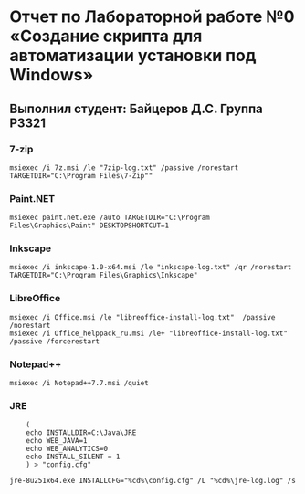 # Отчет по Лабораторной работе №0 «Создание скрипта для автоматизации установки под Windows»
## Выполнил студент: Байцеров Д.С. Группа P3321
### 7-zip
`msiexec /i 7z.msi /le "7zip-log.txt" /passive /norestart TARGETDIR="C:\Program Files\7-Zip""`

### Paint.NET
`msiexec paint.net.exe /auto TARGETDIR="C:\Program Files\Graphics\Paint" DESKTOPSHORTCUT=1`

### Inkscape
`msiexec /i inkscape-1.0-x64.msi /le "inkscape-log.txt" /qr /norestart TARGETDIR="C:\Program Files\Graphics\Inkscape"`

### LibreOffice
```
msiexec /i Office.msi /le "libreoffice-install-log.txt"  /passive /norestart
msiexec /i Office_helppack_ru.msi /le+ "libreoffice-install-log.txt" /passive /forcerestart
```

### Notepad++
`msiexec /i Notepad++7.7.msi /quiet`

### JRE
```
    (
    echo INSTALLDIR=C:\Java\JRE
    echo WEB_JAVA=1
    echo WEB_ANALYTICS=0
    echo INSTALL_SILENT = 1
    ) > "config.cfg"
    
jre-8u251x64.exe INSTALLCFG="%cd%\config.cfg" /L "%cd%\jre-log.log" /s
```